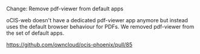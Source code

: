 Change: Remove pdf-viewer from default apps

oCIS-web doesn't have a dedicated pdf-viewer app anymore but instead uses the default browser behaviour for PDFs. We removed pdf-viewer from the set of default apps.

https://github.com/owncloud/ocis-phoenix/pull/85
